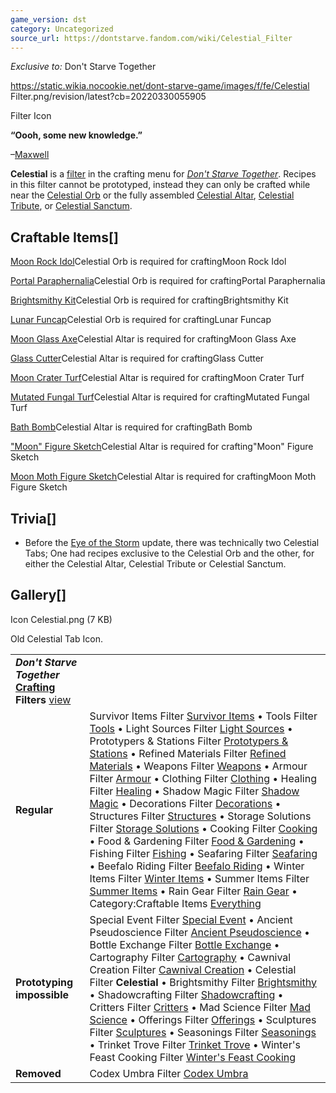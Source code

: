 ```yaml
---
game_version: dst
category: Uncategorized
source_url: https://dontstarve.fandom.com/wiki/Celestial_Filter
---
```


*Exclusive to:* Don't Starve Together

 https://static.wikia.nocookie.net/dont-starve-game/images/f/fe/Celestial Filter.png/revision/latest?cb=20220330055905 

Filter Icon

 

**“**Oooh, some new knowledge.**”**

–[Maxwell](/wiki/Maxwell "Maxwell")

**Celestial** is a [filter](/wiki/Crafting#Crafting_Filter "Crafting") in the crafting menu for *[Don't Starve Together](/wiki/Don%27t_Starve_Together "Don't Starve Together")*. Recipes in this filter cannot be prototyped, instead they can only be crafted while near the [Celestial Orb](/wiki/Celestial_Orb "Celestial Orb") or the fully assembled [Celestial Altar](/wiki/Celestial_Altar "Celestial Altar"), [Celestial Tribute](/wiki/Celestial_Tribute "Celestial Tribute"), or [Celestial Sanctum](/wiki/Celestial_Sanctum "Celestial Sanctum").

## Craftable Items[]

[Moon Rock Idol](/wiki/Moon_Rock_Idol "Moon Rock Idol")Celestial Orb is required for craftingMoon Rock Idol

[Portal Paraphernalia](/wiki/Portal_Paraphernalia "Portal Paraphernalia")Celestial Orb is required for craftingPortal Paraphernalia

[Brightsmithy Kit](/wiki/Brightsmithy_Kit "Brightsmithy Kit")Celestial Orb is required for craftingBrightsmithy Kit

[Lunar Funcap](/wiki/Lunar_Funcap "Lunar Funcap")Celestial Orb is required for craftingLunar Funcap

[Moon Glass Axe](/wiki/Moon_Glass_Axe "Moon Glass Axe")Celestial Altar is required for craftingMoon Glass Axe

[Glass Cutter](/wiki/Glass_Cutter "Glass Cutter")Celestial Altar is required for craftingGlass Cutter

[Moon Crater Turf](/wiki/Moon_Crater_Turf "Moon Crater Turf")Celestial Altar is required for craftingMoon Crater Turf

[Mutated Fungal Turf](/wiki/Mutated_Fungal_Turf "Mutated Fungal Turf")Celestial Altar is required for craftingMutated Fungal Turf

[Bath Bomb](/wiki/Bath_Bomb "Bath Bomb")Celestial Altar is required for craftingBath Bomb

["Moon" Figure Sketch](/wiki/%22Moon%22_Figure_Sketch "\"Moon\" Figure Sketch")Celestial Altar is required for crafting"Moon" Figure Sketch

[Moon Moth Figure Sketch](/wiki/Moon_Moth_Figure_Sketch "Moon Moth Figure Sketch")Celestial Altar is required for craftingMoon Moth Figure Sketch

## Trivia[]

* Before the [Eye of the Storm](/wiki/Return_of_Them "Return of Them") update, there was technically two Celestial Tabs; One had recipes exclusive to the Celestial Orb and the other, for either the Celestial Altar, Celestial Tribute or Celestial Sanctum.

## Gallery[]

Icon Celestial.png (7 KB)

Old Celestial Tab Icon.

|  |  |
| --- | --- |
| ***Don't Starve Together* [Crafting](/wiki/Crafting "Crafting") Filters** [view](/wiki/Template:Crafting_Filters "Template:Crafting Filters") | |
| **Regular** | Survivor Items Filter [Survivor Items](/wiki/Survivor_Items_Filter "Survivor Items Filter") • Tools Filter [Tools](/wiki/Tools_Filter "Tools Filter") • Light Sources Filter [Light Sources](/wiki/Light_Sources_Filter "Light Sources Filter") • Prototypers & Stations Filter [Prototypers & Stations](/wiki/Prototypers_%26_Stations_Filter "Prototypers & Stations Filter") • Refined Materials Filter [Refined Materials](/wiki/Refined_Materials_Filter "Refined Materials Filter") • Weapons Filter [Weapons](/wiki/Weapons_Filter "Weapons Filter") • Armour Filter [Armour](/wiki/Armour_Filter "Armour Filter") • Clothing Filter [Clothing](/wiki/Clothing_Filter "Clothing Filter") • Healing Filter [Healing](/wiki/Healing_Filter "Healing Filter") • Shadow Magic Filter [Shadow Magic](/wiki/Shadow_Magic_Filter "Shadow Magic Filter") • Decorations Filter [Decorations](/wiki/Decorations_Filter "Decorations Filter") • Structures Filter [Structures](/wiki/Structures_Filter "Structures Filter") • Storage Solutions Filter [Storage Solutions](/wiki/Storage_Solutions_Filter "Storage Solutions Filter") • Cooking Filter [Cooking](/wiki/Cooking_Filter "Cooking Filter") • Food & Gardening Filter [Food & Gardening](/wiki/Food_%26_Gardening_Filter "Food & Gardening Filter") • Fishing Filter [Fishing](/wiki/Fishing_Filter "Fishing Filter") • Seafaring Filter [Seafaring](/wiki/Seafaring_Filter "Seafaring Filter") • Beefalo Riding Filter [Beefalo Riding](/wiki/Beefalo_Riding_Filter "Beefalo Riding Filter") • Winter Items Filter [Winter Items](/wiki/Winter_Items_Filter "Winter Items Filter") • Summer Items Filter [Summer Items](/wiki/Summer_Items_Filter "Summer Items Filter") • Rain Gear Filter [Rain Gear](/wiki/Rain_Gear_Filter "Rain Gear Filter") • Category:Craftable Items [Everything](/wiki/Category:Craftable_Items "Category:Craftable Items") |
| **Prototyping impossible** | Special Event Filter [Special Event](/wiki/Special_Event_Filter "Special Event Filter") • Ancient Pseudoscience Filter [Ancient Pseudoscience](/wiki/Ancient_Pseudoscience_Filter "Ancient Pseudoscience Filter") • Bottle Exchange Filter [Bottle Exchange](/wiki/Bottle_Exchange_Filter "Bottle Exchange Filter") • Cartography Filter [Cartography](/wiki/Cartography_Filter "Cartography Filter") • Cawnival Creation Filter [Cawnival Creation](/wiki/Cawnival_Creation_Filter "Cawnival Creation Filter") • Celestial Filter **Celestial** • Brightsmithy Filter [Brightsmithy](/wiki/Brightsmithy_Filter "Brightsmithy Filter") • Shadowcrafting Filter [Shadowcrafting](/wiki/Shadowcrafting_Filter "Shadowcrafting Filter") • Critters Filter [Critters](/wiki/Critters_Filter "Critters Filter") • Mad Science Filter [Mad Science](/wiki/Mad_Science_Filter "Mad Science Filter") • Offerings Filter [Offerings](/wiki/Offerings_Filter "Offerings Filter") • Sculptures Filter [Sculptures](/wiki/Sculptures_Filter "Sculptures Filter") • Seasonings Filter [Seasonings](/wiki/Seasonings_Filter "Seasonings Filter") • Trinket Trove Filter [Trinket Trove](/wiki/Trinket_Trove_Filter "Trinket Trove Filter") • Winter's Feast Cooking Filter [Winter's Feast Cooking](/wiki/Winter%27s_Feast_Cooking_Filter "Winter's Feast Cooking Filter") |
| **Removed** | Codex Umbra Filter [Codex Umbra](/wiki/Codex_Umbra_Filter "Codex Umbra Filter") |